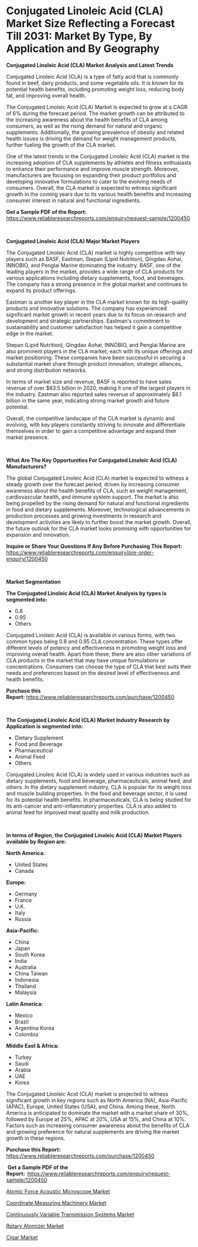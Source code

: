<p><h1>Conjugated Linoleic Acid (CLA) Market Size Reflecting a Forecast Till 2031: Market By Type, By Application and By Geography</h1></p><p><strong>Conjugated Linoleic Acid (CLA) Market Analysis and Latest Trends</strong></p>
<p><p>Conjugated Linoleic Acid (CLA) is a type of fatty acid that is commonly found in beef, dairy products, and some vegetable oils. It is known for its potential health benefits, including promoting weight loss, reducing body fat, and improving overall health.</p><p>The Conjugated Linoleic Acid (CLA) Market is expected to grow at a CAGR of 6% during the forecast period. The market growth can be attributed to the increasing awareness about the health benefits of CLA among consumers, as well as the rising demand for natural and organic supplements. Additionally, the growing prevalence of obesity and related health issues is driving the demand for weight management products, further fueling the growth of the CLA market.</p><p>One of the latest trends in the Conjugated Linoleic Acid (CLA) market is the increasing adoption of CLA supplements by athletes and fitness enthusiasts to enhance their performance and improve muscle strength. Moreover, manufacturers are focusing on expanding their product portfolios and developing innovative formulations to cater to the evolving needs of consumers. Overall, the CLA market is expected to witness significant growth in the coming years due to its various health benefits and increasing consumer interest in natural and functional ingredients.</p></p>
<p><strong>Get a Sample PDF of the Report:&nbsp;</strong> <a href="https://www.reliableresearchreports.com/enquiry/request-sample/1200450">https://www.reliableresearchreports.com/enquiry/request-sample/1200450</a></p>
<p>&nbsp;</p>
<p><strong>Conjugated Linoleic Acid (CLA) Major Market Players</strong></p>
<p><p>The Conjugated Linoleic Acid (CLA) market is highly competitive with key players such as BASF, Eastman, Stepan (Lipid Nutrition), Qingdao Aohai, INNOBIO, and Penglai Marine dominating the industry. BASF, one of the leading players in the market, provides a wide range of CLA products for various applications including dietary supplements, food, and beverages. The company has a strong presence in the global market and continues to expand its product offerings.</p><p>Eastman is another key player in the CLA market known for its high-quality products and innovative solutions. The company has experienced significant market growth in recent years due to its focus on research and development and strategic partnerships. Eastman's commitment to sustainability and customer satisfaction has helped it gain a competitive edge in the market.</p><p>Stepan (Lipid Nutrition), Qingdao Aohai, INNOBIO, and Penglai Marine are also prominent players in the CLA market, each with its unique offerings and market positioning. These companies have been successful in securing a substantial market share through product innovation, strategic alliances, and strong distribution networks.</p><p>In terms of market size and revenue, BASF is reported to have sales revenue of over $63.5 billion in 2020, making it one of the largest players in the industry. Eastman also reported sales revenue of approximately $8.1 billion in the same year, indicating strong market growth and future potential.</p><p>Overall, the competitive landscape of the CLA market is dynamic and evolving, with key players constantly striving to innovate and differentiate themselves in order to gain a competitive advantage and expand their market presence.</p></p>
<p>&nbsp;</p>
<p><strong>What Are The Key Opportunities For Conjugated Linoleic Acid (CLA) Manufacturers?</strong></p>
<p><p>The global Conjugated Linoleic Acid (CLA) market is expected to witness a steady growth over the forecast period, driven by increasing consumer awareness about the health benefits of CLA, such as weight management, cardiovascular health, and immune system support. The market is also being propelled by the rising demand for natural and functional ingredients in food and dietary supplements. Moreover, technological advancements in production processes and growing investments in research and development activities are likely to further boost the market growth. Overall, the future outlook for the CLA market looks promising with opportunities for expansion and innovation.</p></p>
<p><strong>Inquire or Share Your Questions If Any Before Purchasing This Report:</strong> <a href="https://www.reliableresearchreports.com/enquiry/pre-order-enquiry/1200450">https://www.reliableresearchreports.com/enquiry/pre-order-enquiry/1200450</a></p>
<p>&nbsp;</p>
<p><strong>Market Segmentation</strong></p>
<p><strong>The Conjugated Linoleic Acid (CLA) Market Analysis by types is segmented into:</strong></p>
<p><ul><li>0.8</li><li>0.95</li><li>Others</li></ul></p>
<p><p>Conjugated Linoleic Acid (CLA) is available in various forms, with two common types being 0.8 and 0.95 CLA concentration. These types offer different levels of potency and effectiveness in promoting weight loss and improving overall health. Apart from these, there are also other variations of CLA products in the market that may have unique formulations or concentrations. Consumers can choose the type of CLA that best suits their needs and preferences based on the desired level of effectiveness and health benefits.</p></p>
<p><strong>Purchase this Report:&nbsp;</strong><a href="https://www.reliableresearchreports.com/purchase/1200450">https://www.reliableresearchreports.com/purchase/1200450</a></p>
<p>&nbsp;</p>
<p><strong>The Conjugated Linoleic Acid (CLA) Market Industry Research by Application is segmented into:</strong></p>
<p><ul><li>Dietary Supplement</li><li>Food and Beverage</li><li>Pharmaceutical</li><li>Animal Feed</li><li>Others</li></ul></p>
<p><p>Conjugated Linoleic Acid (CLA) is widely used in various industries such as dietary supplements, food and beverage, pharmaceuticals, animal feed, and others. In the dietary supplement industry, CLA is popular for its weight loss and muscle building properties. In the food and beverage sector, it is used for its potential health benefits. In pharmaceuticals, CLA is being studied for its anti-cancer and anti-inflammatory properties. CLA is also added to animal feed for improved meat quality and milk production.</p></p>
<p>&nbsp;</p>
<p><strong>In terms of Region, the Conjugated Linoleic Acid (CLA) Market Players available by Region are:</strong></p>
<p>
    <p> <strong> North America: </strong>
        <ul>
            <li>United States</li>
            <li>Canada</li>
        </ul>
        </p> 
    <p> <strong> Europe: </strong>
        <ul>
            <li>Germany</li>
            <li>France</li>
            <li>U.K.</li>
            <li>Italy</li>
            <li>Russia</li>
        </ul>
        </p> 
    <p> <strong> Asia-Pacific: </strong>
        <ul>
            <li>China</li>
            <li>Japan</li>
            <li>South Korea</li>
            <li>India</li>
            <li>Australia</li>
            <li>China Taiwan</li>
            <li>Indonesia</li>
            <li>Thailand</li>
            <li>Malaysia</li>
        </ul>
        </p> 
    <p> <strong> Latin America: </strong>
        <ul>
            <li>Mexico</li>
            <li>Brazil</li>
            <li>Argentina Korea</li>
            <li>Colombia</li>
        </ul>
        </p> 
    <p> <strong> Middle East & Africa: </strong>
        <ul>
            <li>Turkey</li>
            <li>Saudi</li>
            <li>Arabia</li>
            <li>UAE</li>
            <li>Korea</li>
        </ul>
    </p>
    </p>
<p><p>The Conjugated Linoleic Acid (CLA) market is projected to witness significant growth in key regions such as North America (NA), Asia-Pacific (APAC), Europe, United States (USA), and China. Among these, North America is anticipated to dominate the market with a market share of 30%, followed by Europe at 25%, APAC at 20%, USA at 15%, and China at 10%. Factors such as increasing consumer awareness about the benefits of CLA and growing preference for natural supplements are driving the market growth in these regions.</p></p>
<p><strong>Purchase this Report: </strong><a href="https://www.reliableresearchreports.com/purchase/1200450">https://www.reliableresearchreports.com/purchase/1200450</a></p>
<p>&nbsp;<strong>Get a Sample PDF of the Report:&nbsp;&nbsp;</strong><a href="https://www.reliableresearchreports.com/enquiry/request-sample/1200450">https://www.reliableresearchreports.com/enquiry/request-sample/1200450</a></p>
<p><strong></strong></p>
<p><p><a href="https://medium.com/@jarredmertz94/atomic-force-acoustic-microscope-market-size-and-market-trends-complete-industry-overview-2024-to-a87f7ddbaabb">Atomic Force Acoustic Microscope Market</a></p><p><a href="https://medium.com/@dougfahey534/coordinate-measuring-machinery-market-size-market-outlook-and-market-forecast-2024-to-2031-fed95e0bab78">Coordinate Measuring Machinery Market</a></p><p><a href="https://medium.com/@dougfahey534/decoding-continuously-variable-transmission-systems-market-metrics-market-share-trends-and-0f56df813ec7">Continuously Variable Transmission Systems Market</a></p><p><a href="https://medium.com/@jarredmertz94/rotary-atomizer-market-trends-forecast-and-competitive-analysis-to-2031-94b84ab9cc7f">Rotary Atomizer Market</a></p><p><a href="https://github.com/danielneavesallisons03mba/Market-Research-Report-List-1/blob/main/cigar-market.md">Cigar Market</a></p></p>